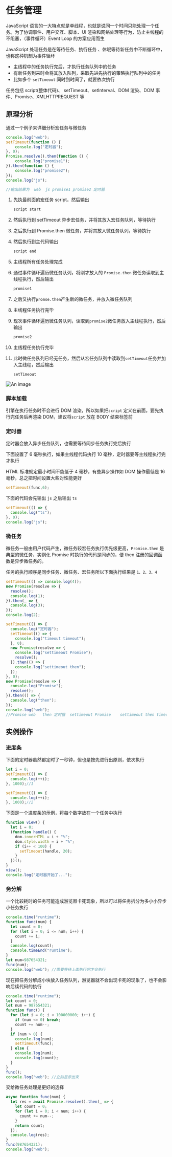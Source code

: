 # 任务管理

JavaScript 语言的一大特点就是单线程，也就是说同一个时间只能处理一个任务。为了协调事件、用户交互、脚本、UI 渲染和网络处理等行为，防止主线程的不阻塞，（事件循环）Event Loop 的方案应用而生

JavaScript 处理任务是在等待任务、执行任务 、休眠等待新任务中不断循环中，也称这种机制为事件循环

- 主线程中的任务执行完后，才执行任务队列中的任务
- 有新任务到来时会将其放入队列，采取先进先执行的策略执行队列中的任务
- 比如多个 `setTimeout` 同时到时间了，就要依次执行

任务包括 script(整体代码)、 setTimeout、setInterval、DOM 渲染、DOM 事件、Promise、XMLHTTPREQUEST 等

## 原理分析

通过一个例子来详细分析宏任务与微任务

```js
console.log("web");
setTimeout(function () {
	console.log("定时器");
}, 0);
Promise.resolve().then(function () {
	console.log("promise1");
}).then(function () {
	console.log("promise2");
});
console.log("js");

//输出结果为  web  js promise1 promise2 定时器
```

1. 先执最前面的宏任务 script，然后输出

   ```js
   script start
   ```

2. 然后执行到 setTimeout 异步宏任务，并将其放入宏任务队列，等待执行

3. 之后执行到 Promise.then 微任务，并将其放入微任务队列，等待执行

4. 然后执行到主代码输出

   ```js
   script end
   ```

5. 主线程所有任务处理完成

6. 通过事件循环遍历微任务队列，将刚才放入的 `Promise.then` 微任务读取到主线程执行，然后输出

   ```js
   promise1
   ```

7. 之后又执行`promse.then`产生新的微任务，并放入微任务队列

8. 主线程任务执行完毕

9. 现次事件循环遍历微任务队列，读取到`promise2`微任务放入主线程执行，然后输出

   ```js
   promise2
   ```

10. 主线程任务执行完毕

11. 此时微任务队列已经无任务，然后从宏任务队列中读取到`setTimeout`任务并加入主线程，然后输出

    ```js
    setTimeout
    ```

![An image](../../public/01.png)

### 脚本加载

引擎在执行任务时不会进行 DOM 渲染，所以如果把`script` 定义在前面，要先执行完任务后再渲染 DOM，建议将`script` 放在 BODY 结束标签前

### 定时器

定时器会放入异步任务队列，也需要等待同步任务执行完后执行

下面设置了 6 毫秒执行，如果主线程代码执行 10 毫秒，定时器要等主线程执行完才执行

HTML 标准规定最小时间不能低于 4 毫秒，有些异步操作如 DOM 操作最低是 16 毫秒，总之把时间设置大些对性能更好

```js
setTimeout(func,6);
```

下面的代码会先输出 `js` 之后输出 `ts`

```js
setTimeout(() => {
  console.log("ts");
}, 0);
console.log("js");
```

### 微任务

微任务一般由用户代码产生，微任务较宏任务执行优先级更高，`Promise.then` 是典型的微任务，实例化 Promise 时执行的代码是同步的，便 then 注册的回调函数是异步微任务的。

任务的执行顺序是同步任务、微任务、宏任务所以下面执行结果是 `1、2、3、4`

```js
setTimeout(() => console.log(4));
new Promise(resolve => {
  resolve();
  console.log(1);
}).then(_ => {
  console.log(3);
});
console.log(2);
```

```js
setTimeout(() => {
  console.log("定时器");
  setTimeout(() => {
    console.log("timeout timeout");
  }, 0);
  new Promise(resolve => {
    console.log("settimeout Promise");
    resolve();
  }).then(() => {
    console.log("settimeout then");
  });
}, 0);
new Promise(resolve => {
  console.log("Promise");
  resolve();
}).then(() => {
  console.log("then");
});
console.log("web");
//Promise web   then 定时器  settimeout Promise    settimeout then timeout timeout
```

## 实例操作

### 进度条

下面的定时器虽然都定时了一秒钟，但也是按先进行出原则，依次执行

```js
let i = 0;
setTimeout(() => {
  console.log(++i);
}, 1000);//1

setTimeout(() => {
  console.log(++i);
}, 1000);//2
```

下面是一个进度条的示例，将每个数字放在一个任务中执行

```js
function view() {
  let i = 0;
  (function handle() {
    dom.innerHTML = i + "%";
    dom.style.width = i + "%";
    if (i++ < 100) {
      setTimeout(handle, 20);
    }
  })();
}
view();
console.log("定时器开始了...");
```

### 务分解

一个比较耗时的任务可能造成游览器卡死现象，所以可以将任务拆分为多小小异步小任务执行

```js
console.time("runtime");
function func(num) {
  let count = 0;
  for (let i = 0; i <= num; i++) {
    count += i;
  }
  console.log(count);
  console.timeEnd("runtime");
}
let num=987654321;
func(num);
console.log("web"); //需要等待上面执行完才会执行
```

现在把任务分解成小块放入任务队列，游览器就不会出现卡死的现象了，也不会影响后续代码的执行

```js
console.time("runtime");
let count = 0;
let num = 987654321;
function func() {
  for (let i = 0; i < 100000000; i++) {
    if (num <= 0) break;
    count += num--;
  }
  if (num > 0) {
    console.log(num);
    setTimeout(func);
  } else {
    console.log(num);
    console.log(count);
  }
}
func();
console.log("web"); //立刻显示出来
```

交给微任务处理是更好的选择

```js
async function func(num) {
  let res = await Promise.resolve().then(_ => {
    let count = 0;
    for (let i = 0; i < num; i++) {
      count += num--;
    }
    return count;
  });
  console.log(res);
}
func(987654321);
console.log("web");
```